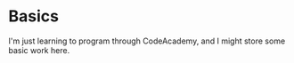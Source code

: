 Basics
======

I'm just learning to program through CodeAcademy, and I might store some basic work here.
